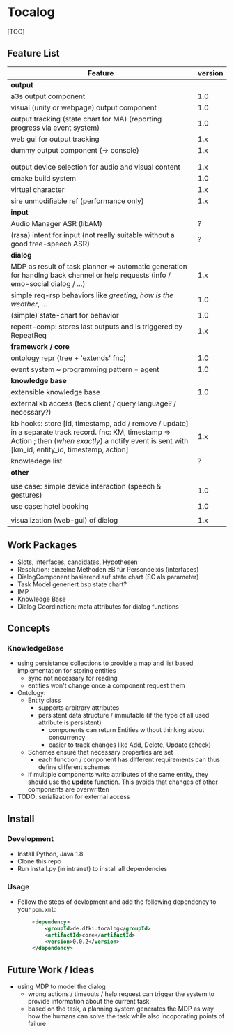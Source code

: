 # Tocalog

[TOC]

## Feature List

| Feature                                                      | version |
| ------------------------------------------------------------ | ------- |
| **output**                                                   |         |
| a3s output component                                         | 1.0     |
| visual (unity or webpage) output component                   | 1.0     |
| output tracking (state chart for MA) (reporting progress via event system) | 1.0     |
| web gui for output tracking                                  | 1.x     |
| dummy output component (-> console)                          | 1.x     |
|                                                              |         |
|                                                              |         |
| output device selection for audio and visual content         | 1.x     |
| cmake build system                                           | 1.0     |
| virtual character                                            | 1.x     |
| sire unmodifiable ref (performance only)                     | 1.x     |
| **input**                                                    |         |
| Audio Manager ASR (libAM)                                    | ?       |
| (rasa) intent for input (not really suitable without a good free-speech ASR) | ?       |
| **dialog**                                                   |         |
| MDP as result of task planner => automatic generation for handlng back channel or help requests (info / emo-social dialog / ...) | 1.x     |
| simple req-rsp behaviors like *greeting*, *how is the weather*, ... | 1.0     |
| (simple) state-chart for behavior                            | 1.0     |
| repeat-comp: stores last outputs and is triggered by RepeatReq | 1.x     |
| **framework / core**                                         |         |
| ontology repr (tree + 'extends' fnc)                         | 1.0     |
| event system ~ programming pattern = agent                   | 1.0     |
| **knowledge base**                                           |         |
| extensible knowledge base                                    | 1.0     |
| external kb access (tecs client / query language? / necessary?) |         |
| kb hooks: store [id, timestamp, add / remove / update] in a separate track record. fnc: KM, timestamp => Action ; then (*when exactly*) a notify event is sent with [km_id, entity_id, timestamp, action] | 1.x     |
| knowledege list                                              | ?       |
| **other**                                                    |         |
|                                                              |         |
| use case: simple device interaction (speech & gestures)      | 1.0     |
| use case: hotel booking                                      | 1.0     |
|                                                              |         |
| visualization (web-gui) of dialog                            | 1.x     |




## Work Packages
- Slots, interfaces, candidates, Hypothesen
- Resolution: einzelne Methoden zB für Persondeixis (interfaces)
- DialogComponent basierend auf state chart (SC als parameter)
- Task Model generiert bsp state chart?
- IMP
- Knowledge Base
- Dialog Coordination: meta attributes for dialog functions




## Concepts
### KnowledgeBase
- using persistance collections to provide a map and list based implementation for storing entities
    - sync not necessary for reading
    - entities won't change once a component request them
- Ontology: 
    - Entity class 
      - supports arbitrary attributes
      - persistent data structure / immutable (if the type of all used attribute is persistent)
        - components can return Entities without thinking about concurrency
        - easier to track changes like Add, Delete, Update (check)
    - Schemes ensure that necessary properties are set
      - each function / component has different requirements can thus define different schemes
    - If multiple components write attributes of the same entity, they should use the **update** function. This avoids that changes of other components are overwritten
- TODO: serialization for external access



## Install

### Development
- Install Python, Java 1.8
- Clone this repo
- Run install.py (in intranet) to install all dependencies

### Usage
- Follow the steps of devlopment and add the following dependency to your `pom.xml`:
```xml
        <dependency>
            <groupId>de.dfki.tocalog</groupId>
            <artifactId>core</artifactId>
            <version>0.0.2</version>
        </dependency>
```


## Future Work / Ideas
- using MDP to model the dialog
    - wrong actions / timeouts / help request can trigger the system to provide information about the current task
    - based on the task, a planning system generates the MDP as way how the humans can solve the task while also incoporating points of failure


